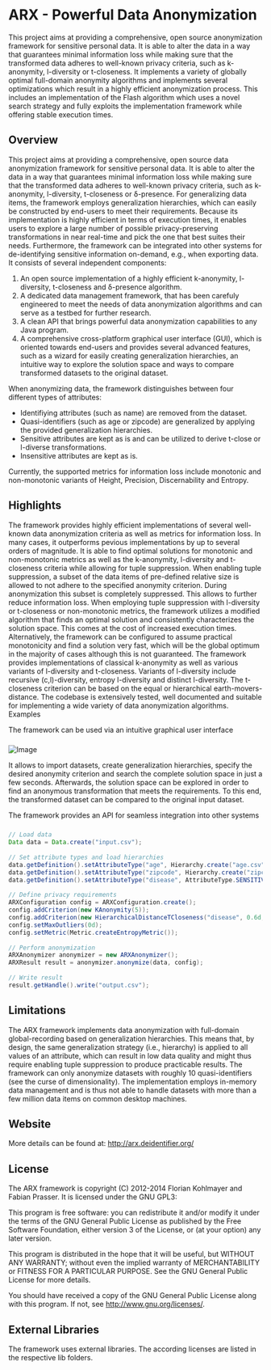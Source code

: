 ARX - Powerful Data Anonymization
====

This project aims at providing a comprehensive, open source anonymization framework for sensitive personal data. It is able to alter the data in a way that guarantees minimal information loss while making sure that the transformed data adheres to well-known privacy criteria, such as k-anonymity, l-diversity or t-closeness. 
It implements a variety of globally optimal full-domain anonymity algorithms and implements several optimizations which result in a highly efficient anonymization process. This includes an implementation of the Flash algorithm which uses a novel search strategy and fully exploits the implementation framework while offering stable execution times.

Overview
------

This project aims at providing a comprehensive, open source data anonymization framework for sensitive personal data. It is able to alter the data in a way that guarantees minimal information loss while making sure that the transformed data adheres to well-known privacy criteria, such as k-anonymity, l-diversity, t-closeness or δ-presence. For generalizing data items, the framework employs generalization hierarchies, which can easily be constructed by end-users to meet their requirements. Because its implementation is highly efficient in terms of execution times, it enables users to explore a large number of possible privacy-preserving transformations in near real-time and pick the one that best suites their needs. Furthermore, the framework can be integrated into other systems for de-identifying sensitive information on-demand, e.g., when exporting data. It consists of several independent components:

1. An open source implementation of a highly efficient k-anonymity, l-diversity, t-closeness and δ-presence algorithm.
2. A dedicated data management framework, that has been carefuly engineered to meet the needs of data anonymization algorithms and can serve as a testbed for further research.
3. A clean API that brings powerful data anonymization capabilities to any Java program.
4. A comprehensive cross-platform graphical user interface (GUI), which is oriented towards end-users and provides several advanced features, such as a wizard for easily creating generalization hierarchies, an intuitive way to explore the solution space and ways to compare transformed datasets to the original dataset.

When anonymizing data, the framework distinguishes between four different types of attributes:

* Identifiying attributes (such as name) are removed from the dataset.
* Quasi-identifiers (such as age or zipcode) are generalized by applying the provided generalization hierarchies.
* Sensitive attributes are kept as is and can be utilized to derive t-close or l-diverse transformations.
* Insensitive attributes are kept as is.

Currently, the supported metrics for information loss include monotonic and non-monotonic variants of Height, Precision, Discernability and Entropy.

Highlights
------

The framework provides highly efficient implementations of several well-known data anonymization criteria as well as metrics for information loss. In many cases, it outperforms pevious implementations by up to several orders of magnitude. It is able to find optimal solutions for monotonic and non-monotonic metrics as well as the k-anonymity, l-diversity and t-closeness criteria while allowing for tuple suppression. When enabling tuple suppression, a subset of the data items of pre-defined relative size is allowed to not adhere to the specified anonymity criterion. During anonymization this subset is completely suppressed. This allows to further reduce information loss. When employing tuple suppression with l-diversity or t-closeness or non-monotonic metrics, the framework utilizes a modified algorithm that finds an optimal solution and consistently characterizes the solution space. This comes at the cost of increased execution times. Alternatively, the framework can be configured to assume practical monotonicity and find a solution very fast, which will be the global optimum in the majority of cases although this is not guaranteed. The framework provides implementations of classical k-anonymity as well as various variants of l-diversity and t-closeness. Variants of l-diversity include recursive (c,l)-diversity, entropy l-diversity and distinct l-diversity. The t-closeness criterion can be based on the equal or hierarchical earth-movers-distance. The codebase is extensively tested, well documented and suitable for implementing a wide variety of data anonymization algorithms.
Examples

The framework can be used via an intuitive graphical user interface
###

![Image](https://raw.github.com/arx-deidentifier/arx/master/doc/img/overview_view3.png)

It allows to import datasets, create generalization hierarchies, specify the desired anonymity criterion and search the complete solution space in just a few seconds. Afterwards, the solution space can be explored in order to find an anonymous transformation that meets the requirements. To this end, the transformed dataset can be compared to the original input dataset.

The framework provides an API for seamless integration into other systems
###
	
```Java
// Load data
Data data = Data.create("input.csv");
 
// Set attribute types and load hierarchies
data.getDefinition().setAttributeType("age", Hierarchy.create("age.csv"));
data.getDefinition().setAttributeType("zipcode", Hierarchy.create("zipcode.csv"));
data.getDefinition().setAttributeType("disease", AttributeType.SENSITIVE_ATTRIBUTE);
 
// Define privacy requirements
ARXConfiguration config = ARXConfiguration.create();
config.addCriterion(new KAnonymity(5));
config.addCriterion(new HierarchicalDistanceTCloseness("disease", 0.6d, Hierarchy.create("disease.csv")));
config.setMaxOutliers(0d);
config.setMetric(Metric.createEntropyMetric());
 
// Perform anonymization
ARXAnonymizer anonymizer = new ARXAnonymizer();
ARXResult result = anonymizer.anonymize(data, config);
 
// Write result
result.getHandle().write("output.csv");
```

Limitations
------

The ARX framework implements data anonymization with full-domain global-recording based on generalization hierarchies. This means that, by design, the same generalization strategy (i.e., hierarchy) is applied to all values of an attribute, which can result in low data quality and might thus require enabling tuple suppression to produce practicable results. The framework can only anonymize datasets with roughly 10 quasi-identifiers (see the curse of dimensionality). The implementation employs in-memory data management and is thus not able to handle datasets with more than a few million data items on common desktop machines.


Website
------

More details can be found at: http://arx.deidentifier.org/

License
------

The ARX framework is copyright (C) 2012-2014 Florian Kohlmayer and Fabian Prasser. It is licensed under the GNU GPL3:

This program is free software: you can redistribute it and/or modify it under the terms of the GNU General Public License as published by the Free Software Foundation, either version 3 of the License, or (at your option) any later version.
 
This program is distributed in the hope that it will be useful, but WITHOUT ANY WARRANTY; without even the implied warranty of MERCHANTABILITY or FITNESS FOR A PARTICULAR PURPOSE. See the GNU General Public License for more details.

You should have received a copy of the GNU General Public License along with this program. If not, see http://www.gnu.org/licenses/.

External Libraries
------

The framework uses external libraries. The according licenses are listed in the respective lib folders.
